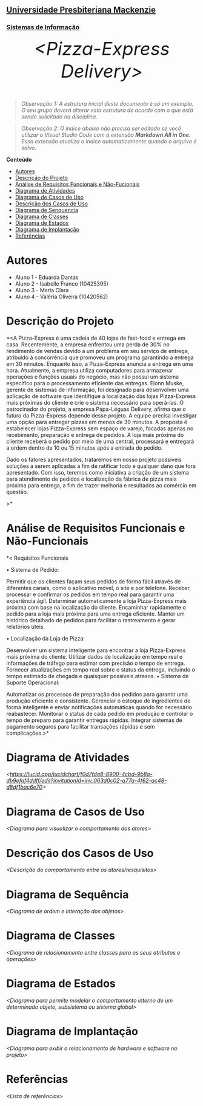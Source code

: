 <h2><a href= "https://www.mackenzie.br">Universidade Presbiteriana Mackenzie</a></h2>
<h3><a href= "https://www.mackenzie.br/graduacao/sao-paulo-higienopolis/sistemas-de-informacao">Sistemas de Informação</a></h3>


<font size="+12"><center>
*&lt;Pizza-Express Delivery&gt;*
</center></font>

>*Observação 1: A estrutura inicial deste documento é só um exemplo. O seu grupo deverá alterar esta estrutura de acordo com o que está sendo solicitado na disciplina.*

>*Observação 2: O índice abaixo não precisa ser editado se você utilizar o Visual Studio Code com a extensão **Markdown All in One**. Essa extensão atualiza o índice automaticamente quando o arquivo é salvo.*

**Conteúdo**

- [Autores](#nome-alunos)
- [Descrição do Projeto](#introdução-do-projeto)
- [Análise de Requisitos Funcionais e Não-Fucionais](#descrição-dos-requisitos)
- [Diagrama de Atividades](#diagrama-de-atividades) 
- [Diagrama de Casos de Uso](#diagrama-de-comportamento-atores)
- [Descrição dos Casos de Uso](#descrição-das-funcões)
- [Diagrama de Senquencia](#diagrama-de-ordem-interações)
- [Diagrama de Classes](#diagrama-orientado-objetos)
- [Diagrama de Estados](#diagrama-estrutura-componente)
- [Diagrama de Implantação](#diagrama-de-hardware-software)
- [Referências](#referências)


# Autores

* Aluno 1 - Eduarda Dantas
* Aluno 2 - Isabelle Franco (10425395)
* Aluno 3 - Maria Clara
* Aluno 4 - Valéria Oliveira (10420562)



# Descrição do Projeto

*&lt;A Pizza-Express é uma cadeia de 40 lojas de fast-food e entrega em casa. Recentemente, a empresa enfrentou uma perda de 30% no rendimento de vendas devido a um problema em seu serviço de entrega, atribuído à concorrência que promoveu um programa garantindo a entrega em 30 minutos. Enquanto isso, a Pizza-Express anuncia a entrega em uma hora. Atualmente, a empresa utiliza computadores para armazenar operações e funções usuais do negócio, mas não possui um sistema específico para o processamento eficiente das entregas. Elonn Muske, gerente de sistemas de informação, foi designado para desenvolver uma aplicação de software que identifique a localização das lojas Pizza-Express mais próximas do cliente e crie o sistema necessário para operá-las. O patrocinador do projeto, a empresa Papa-Léguas Delivery, afirma que o futuro da Pizza-Express depende desse projeto. A equipe precisa investigar uma opção para entregar pizzas em menos de 30 minutos. A proposta é estabelecer lojas Pizza-Express sem espaço de varejo, focadas apenas no recebimento, preparação e entrega de pedidos. A loja mais próxima do cliente receberá o pedido por meio de uma central, processará e entregará a ordem dentro de 10 ou 15 minutos após a entrada do pedido.

Dado os fatores apresentados, trataremos em nosso projeto possíveis soluções a serem aplicadas a fim de ratificar todo e qualquer dano que fora apresentado. Com isso, teremos como iniciativa a criação de um sistema para atendimento de pedidos e localização da fábrica de pizza mais próxima para entrega, a fim de trazer melhoria e resultados ao comércio em questão.





&gt;*

# Análise de Requisitos Funcionais e Não-Funcionais
*&lt;
Requisitos Funcionais

• Sistema de Pedido:

Permitir que os clientes façam seus pedidos de forma fácil através de diferentes canais, como o aplicativo móvel, o site e por telefone.
Receber, processar e confirmar os pedidos em tempo real para garantir uma experiência ágil.
Determinar automaticamente a loja Pizza-Express mais próxima com base na localização do cliente.
Encaminhar rapidamente o pedido para a loja mais próxima para uma entrega eficiente.
Manter um histórico detalhado de pedidos para facilitar o rastreamento e gerar relatórios úteis.

• Localização da Loja de Pizza:

Desenvolver um sistema inteligente para encontrar a loja Pizza-Express mais próxima do cliente.
Utilizar dados de localização em tempo real e informações de tráfego para estimar com precisão o tempo de entrega.
Fornecer atualizações em tempo real sobre o status da entrega, incluindo o tempo estimado de chegada e quaisquer possíveis atrasos.
• Sistema de Suporte Operacional:

Automatizar os processos de preparação dos pedidos para garantir uma produção eficiente e consistente.
Gerenciar o estoque de ingredientes de forma inteligente e enviar notificações automáticas quando for necessário reabastecer.
Monitorar o status de cada pedido em produção e controlar o tempo de preparo para garantir entregas rápidas.
Integrar sistemas de pagamento seguros para facilitar transações rápidas e sem complicações.&gt;*

# Diagrama de Atividades

*&lt;https://lucid.app/lucidchart/f0d7fda8-8900-4cbd-9b8a-db9efaf4ddff/edit?invitationId=inv_063d0c02-a77a-4f62-ac48-d8df1bac6e70&gt;*

# Diagrama de Casos de Uso

*&lt;Diagrama para visualizar o comportamento dos atores&gt;*

# Descrição dos Casos de Uso

*&lt;Descrição do comportamento entre os atores/resquisitos&gt;*

# Diagrama de Sequência

*&lt;Diagrama de ordem e interação dos objetos&gt;*

# Diagrama de Classes

*&lt;Diagrama de relacionamento entre classes para os seus atributos e operações&gt;*

# Diagrama de Estados

*&lt;Diagrama para permite modelar o comportamento interno de um determinado objeto, subsistema ou sistema global&gt;*

# Diagrama de Implantação

*&lt;Diagrama para exibir o relacionamento de hardware e software no projeto&gt;*

# Referências

*&lt;Lista de referências&gt;*
